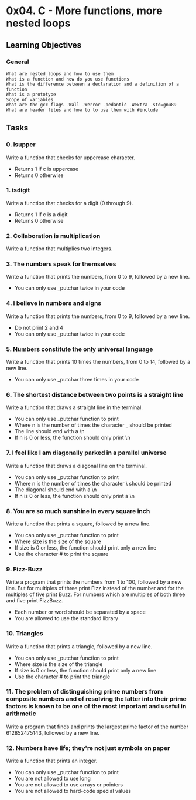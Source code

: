 # 0x04. C - More functions, more nested loops

## Learning Objectives

### General
	What are nested loops and how to use them
	What is a function and how do you use functions
	What is the difference between a declaration and a definition of a function
	What is a prototype
	Scope of variables
	What are the gcc flags -Wall -Werror -pedantic -Wextra -std=gnu89
	What are header files and how to to use them with #include

## Tasks

### 0. isupper
Write a function that checks for uppercase character.

* Returns 1 if c is uppercase
* Returns 0 otherwise
### 1. isdigit
Write a function that checks for a digit (0 through 9).

* Returns 1 if c is a digit
* Returns 0 otherwise
### 2. Collaboration is multiplication
Write a function that multiplies two integers.
### 3. The numbers speak for themselves
Write a function that prints the numbers, from 0 to 9, followed by a new line.

* You can only use _putchar twice in your code
### 4. I believe in numbers and signs
Write a function that prints the numbers, from 0 to 9, followed by a new line.

* Do not print 2 and 4
* You can only use _putchar twice in your code
### 5. Numbers constitute the only universal language
Write a function that prints 10 times the numbers, from 0 to 14, followed by a new line.

* You can only use _putchar three times in your code
### 6. The shortest distance between two points is a straight line
Write a function that draws a straight line in the terminal.

* You can only use _putchar function to print
* Where n is the number of times the character _ should be printed
* The line should end with a \n
* If n is 0 or less, the function should only print \n
### 7. I feel like I am diagonally parked in a parallel universe
Write a function that draws a diagonal line on the terminal.

* You can only use _putchar function to print
* Where n is the number of times the character \ should be printed
* The diagonal should end with a \n
* If n is 0 or less, the function should only print a \n
### 8. You are so much sunshine in every square inch
Write a function that prints a square, followed by a new line.

* You can only use _putchar function to print
* Where size is the size of the square
* If size is 0 or less, the function should print only a new line
* Use the character # to print the square
### 9. Fizz-Buzz
Write a program that prints the numbers from 1 to 100, followed by a new line. But for multiples of three print Fizz instead of the number and for the multiples of five print Buzz. For numbers which are multiples of both three and five print FizzBuzz.

* Each number or word should be separated by a space
* You are allowed to use the standard library
### 10. Triangles
Write a function that prints a triangle, followed by a new line.

* You can only use _putchar function to print
* Where size is the size of the triangle
* If size is 0 or less, the function should print only a new line
* Use the character # to print the triangle
### 11. The problem of distinguishing prime numbers from composite numbers and of resolving the latter into their prime factors is known to be one of the most important and useful in arithmetic
Write a program that finds and prints the largest prime factor of the number 612852475143, followed by a new line.
### 12. Numbers have life; they're not just symbols on paper
Write a function that prints an integer.

* You can only use _putchar function to print
* You are not allowed to use long
* You are not allowed to use arrays or pointers
* You are not allowed to hard-code special values

